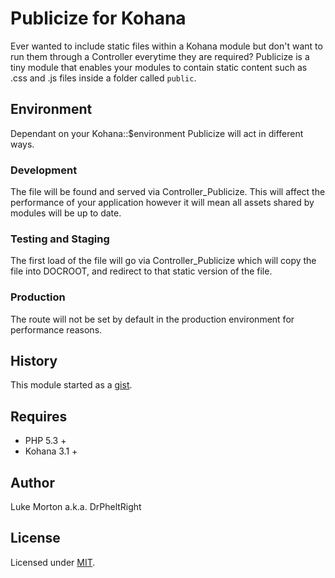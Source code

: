 # Publicize for Kohana

Ever wanted to include static files within a Kohana module
but don't want to run them through a Controller everytime they
are required? Publicize is a tiny module that enables your
modules to contain static content such as .css and .js files
inside a folder called `public`.

## Environment

Dependant on your Kohana::$environment Publicize will act in
different ways.

### Development

The file will be found and served via Controller_Publicize. This
will affect the performance of your application however it will
mean all assets shared by modules will be up to date.

### Testing and Staging

The first load of the file will go via Controller_Publicize
which will copy the file into DOCROOT, and redirect to that
static version of the file.

### Production

The route will not be set by default in the production
environment for performance reasons.

## History

This module started as a [gist][].

[gist]: https://gist.github.com/899531

## Requires

 - PHP 5.3 +
 - Kohana 3.1 +
 
## Author

Luke Morton a.k.a. DrPheltRight

## License

Licensed under [MIT][].

[MIT]: http://creativecommons.org/licenses/MIT/]